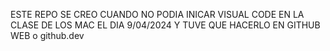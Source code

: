 ESTE REPO SE CREO CUANDO NO PODIA INICAR VISUAL CODE EN LA CLASE DE LOS MAC EL DIA 9/04/2024
Y TUVE QUE HACERLO EN GITHUB WEB o github.dev
